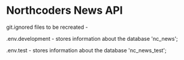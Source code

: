 # Northcoders News API


git.ignored files to be recreated - 

.env.development - stores information about the database 'nc_news';

.env.test - stores information about the database 'nc_news_test';

